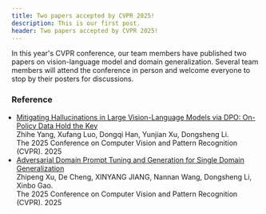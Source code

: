 ```yaml
---
title: Two papers accepted by CVPR 2025!
description: This is our first post. 
header: Two papers accepted by CVPR 2025!
---
```


In this year's CVPR conference, our team members have published two papers on vision-language model and domain generalization. Several team members will attend the conference in person and welcome everyone to stop by their posters for discussions. 

### Reference
<div id="ml" class="tabcontent" style="display:block">
<ul style="padding-left:10px">
<!-- CVPR 2025 -->
					<li><a href="https://openreview.net/pdf?id=Xk4ruacBjo">
					Mitigating Hallucinations in Large Vision-Language Models via DPO: On-Policy Data Hold the Key
					</a>
                        <br>Zhihe Yang, Xufang Luo, Dongqi Han, Yunjian Xu, Dongsheng Li.
                        <br>The 2025 Conference on Computer Vision and Pattern Recognition <a>(CVPR)</a>. 2025
                        <br />
 </li>
<!-- CVPR 2025 -->
					<li><a href="https://openreview.net/pdf?id=YDtYyUjn3G">
					Adversarial Domain Prompt Tuning and Generation for Single Domain Generalization
					</a>
                        <br>Zhipeng Xu, De Cheng, XINYANG JIANG, Nannan Wang, Dongsheng Li, Xinbo Gao.
                        <br>The 2025 Conference on Computer Vision and Pattern Recognition <a>(CVPR)</a>. 2025
                        <br />
</li>
</ul>
</div>
